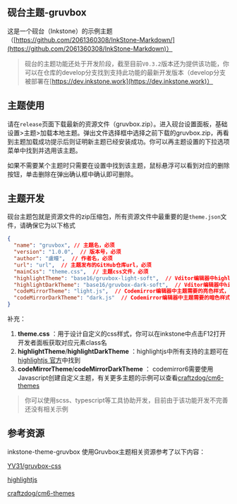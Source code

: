
## 砚台主题-gruvbox

这是一个砚台（Inkstone）的示例主题（[https://github.com/2061360308/InkStone-Markdown/](https://github.com/2061360308/InkStone-Markdown)）

> 砚台的主题功能还处于开发阶段，截至目前`V0.3.2`版本还为提供该功能，你可以在仓库的develop分支找到支持此功能的最新开发版本（develop分支被部署在[https://dev.inkstone.work](https://dev.inkstone.work)）

## 主题使用

请在`release`页面下载最新的资源文件（gruvbox.zip）。进入砚台设置面板，基础设置>主题>加载本地主题。弹出文件选择框中选择之前下载的gruvbox.zip，再看到主题加载成功提示后则证明新主题已经安装成功。你可以再主题设置的下拉选项菜单中找到并选用该主题。

如果不需要某个主题时只需要在设置中找到该主题，鼠标悬浮可以看到对应的删除按钮，单击删除在弹出确认框中确认即可删除。

## 主题开发

砚台主题包就是资源文件的zip压缩包，所有资源文件中最重要的是`theme.json`文件，请确保它为以下格式

```json
{
  "name": "gruvbox", // 主题名，必须
  "version": "1.0.0",  // 版本号，必须
  "author": "盧瞳",  // 作者名，必须
  "url": "url",  // 主题发布的GitHub仓库url，必须
  "mainCss": "theme.css",  // 主题css文件，必须
  "highlightTheme": "base16/gruvbox-light-soft",  // Vditor编辑器中highlight.js主题亮色样式，可选
  "highlightDarkTheme": "base16/gruvbox-dark-soft",  // Vditor编辑器中highlight.js主题暗色样式，可选
  "codeMirrorTheme": "light.js",  // Codemirror编辑器中主题需要的亮色样式，可选
  "codeMirrorDarkTheme": "dark.js"  // Codemirror编辑器中主题需要的暗色样式，可选
}
```

补充：

1. **theme.css** ：用于设计自定义的css样式，你可以在inkstone中点击F12打开开发者面板获取对应元素class名
2. **highlightTheme**/**highlightDarkTheme** ：highlightjs中所有支持的主题可在[highlightjs 官方](https://github.com/highlightjs/highlight.js/tree/main/src/styles)中找到
3. **codeMirrorTheme**/**codeMirrorDarkTheme** ： codemirror6需要使用Javascript创建自定义主题，有关更多主题的示例可以查看[craftzdog/cm6-themes](https://github.com/craftzdog/cm6-themes)

> 你可以使用scss、typescript等工具协助开发，目前由于该功能开发不完善还没有相关示例

## 参考资源

inkstone-theme-gruvbox 使用Gruvbox主题相关资源参考了以下内容：

[YV31/gruvbox-css](https://github.com/YV31/gruvbox-css)

[highlightjs](https://github.com/highlightjs/highlight.js/tree/main/src/styles)

[craftzdog/cm6-themes](https://github.com/craftzdog/cm6-themes)
